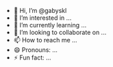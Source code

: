 - 👋 Hi, I’m @gabyskl
- 👀 I’m interested in ...
- 🌱 I’m currently learning ...
- 💞️ I’m looking to collaborate on ...
- 📫 How to reach me ...
- 😄 Pronouns: ...
- ⚡ Fun fact: ...

<!---
gabyskl/gabyskl is a ✨ special ✨ repository because its `README.md` (this file) appears on your GitHub profile.
You can click the Preview link to take a look at your changes.
--->
